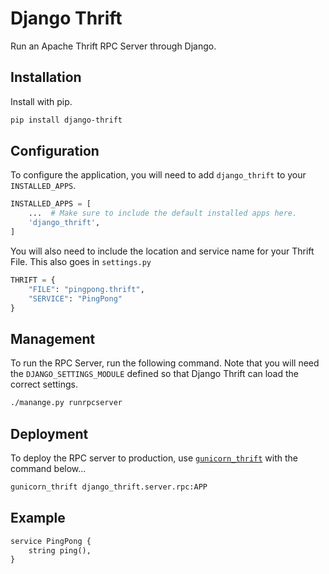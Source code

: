 # Django Thrift

Run an Apache Thrift RPC Server through Django.

## Installation

Install with pip.

```bash
pip install django-thrift
```

## Configuration

To configure the application, you will need to add `django_thrift` to your `INSTALLED_APPS`.

```python
INSTALLED_APPS = [
    ...  # Make sure to include the default installed apps here.
    'django_thrift',
]
```

You will also need to include the location and service name for your Thrift File. This also goes in `settings.py`

```python
THRIFT = {
    "FILE": "pingpong.thrift",
    "SERVICE": "PingPong"
}
```

## Management

To run the RPC Server, run the following command. Note that you will need the `DJANGO_SETTINGS_MODULE` defined so that Django Thrift can load the correct settings.

```bash
./manange.py runrpcserver
```

## Deployment

To deploy the RPC server to production, use [`gunicorn_thrift`](https://github.com/eleme/gunicorn_thrift) with the command below...

```bash
gunicorn_thrift django_thrift.server.rpc:APP
```

## Example

```python
service PingPong {
    string ping(),
}
```
